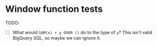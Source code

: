 # Window function tests

TODO:

- [ ] What would `SUM(x) + y OVER ()` do to the type of `y`? This isn't
      valid BigQuery SQL, so maybe we can ignore it.
